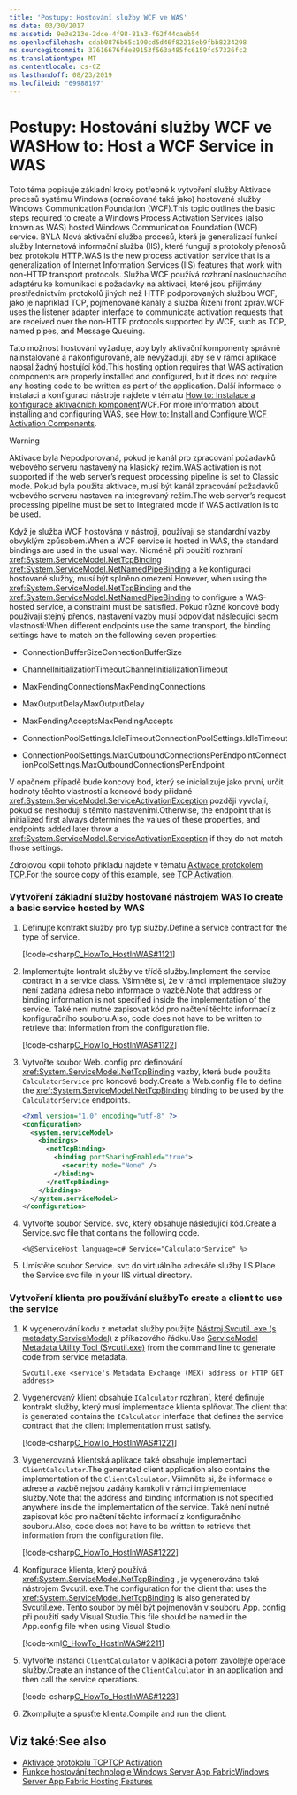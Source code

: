 ```yaml
---
title: 'Postupy: Hostování služby WCF ve WAS'
ms.date: 03/30/2017
ms.assetid: 9e3e213e-2dce-4f98-81a3-f62f44caeb54
ms.openlocfilehash: cdab0876b65c190cd5d46f82218eb9fbb8234298
ms.sourcegitcommit: 37616676fde89153f563a485fc6159fc57326fc2
ms.translationtype: MT
ms.contentlocale: cs-CZ
ms.lasthandoff: 08/23/2019
ms.locfileid: "69988197"
---
```

# <a name="how-to-host-a-wcf-service-in-was"></a><span data-ttu-id="564d6-102">Postupy: Hostování služby WCF ve WAS</span><span class="sxs-lookup"><span data-stu-id="564d6-102">How to: Host a WCF Service in WAS</span></span>
<span data-ttu-id="564d6-103">Toto téma popisuje základní kroky potřebné k vytvoření služby Aktivace procesů systému Windows (označované také jako) hostované služby Windows Communication Foundation (WCF).</span><span class="sxs-lookup"><span data-stu-id="564d6-103">This topic outlines the basic steps required to create a Windows Process Activation Services (also known as WAS) hosted Windows Communication Foundation (WCF) service.</span></span> <span data-ttu-id="564d6-104">BYLA Nová aktivační služba procesů, která je generalizací funkcí služby Internetová informační služba (IIS), které fungují s protokoly přenosů bez protokolu HTTP.</span><span class="sxs-lookup"><span data-stu-id="564d6-104">WAS is the new process activation service that is a generalization of Internet Information Services (IIS) features that work with non-HTTP transport protocols.</span></span> <span data-ttu-id="564d6-105">Služba WCF používá rozhraní naslouchacího adaptéru ke komunikaci s požadavky na aktivaci, které jsou přijímány prostřednictvím protokolů jiných než HTTP podporovaných službou WCF, jako je například TCP, pojmenované kanály a služba Řízení front zpráv.</span><span class="sxs-lookup"><span data-stu-id="564d6-105">WCF uses the listener adapter interface to communicate activation requests that are received over the non-HTTP protocols supported by WCF, such as TCP, named pipes, and Message Queuing.</span></span>  
  
 <span data-ttu-id="564d6-106">Tato možnost hostování vyžaduje, aby byly aktivační komponenty správně nainstalované a nakonfigurované, ale nevyžadují, aby se v rámci aplikace napsal žádný hostující kód.</span><span class="sxs-lookup"><span data-stu-id="564d6-106">This hosting option requires that WAS activation components are properly installed and configured, but it does not require any hosting code to be written as part of the application.</span></span> <span data-ttu-id="564d6-107">Další informace o instalaci a konfiguraci nástroje najdete v tématu [How to: Instalace a konfigurace aktivačních komponent](../../../../docs/framework/wcf/feature-details/how-to-install-and-configure-wcf-activation-components.md)WCF.</span><span class="sxs-lookup"><span data-stu-id="564d6-107">For more information about installing and configuring WAS, see [How to: Install and Configure WCF Activation Components](../../../../docs/framework/wcf/feature-details/how-to-install-and-configure-wcf-activation-components.md).</span></span>  
  
> [!WARNING]
> <span data-ttu-id="564d6-108">Aktivace byla Nepodporovaná, pokud je kanál pro zpracování požadavků webového serveru nastavený na klasický režim.</span><span class="sxs-lookup"><span data-stu-id="564d6-108">WAS activation is not supported if the web server’s request processing pipeline is set to Classic mode.</span></span> <span data-ttu-id="564d6-109">Pokud byla použita aktivace, musí být kanál zpracování požadavků webového serveru nastaven na integrovaný režim.</span><span class="sxs-lookup"><span data-stu-id="564d6-109">The web server’s request processing pipeline must be set to Integrated mode if WAS activation is to be used.</span></span>  
  
 <span data-ttu-id="564d6-110">Když je služba WCF hostována v nástroji, používají se standardní vazby obvyklým způsobem.</span><span class="sxs-lookup"><span data-stu-id="564d6-110">When a WCF service is hosted in WAS, the standard bindings are used in the usual way.</span></span> <span data-ttu-id="564d6-111">Nicméně při použití rozhraní <xref:System.ServiceModel.NetTcpBinding> <xref:System.ServiceModel.NetNamedPipeBinding> a ke konfiguraci hostované služby, musí být splněno omezení.</span><span class="sxs-lookup"><span data-stu-id="564d6-111">However, when using the <xref:System.ServiceModel.NetTcpBinding> and the <xref:System.ServiceModel.NetNamedPipeBinding> to configure a WAS-hosted service, a constraint must be satisfied.</span></span> <span data-ttu-id="564d6-112">Pokud různé koncové body používají stejný přenos, nastavení vazby musí odpovídat následující sedm vlastností:</span><span class="sxs-lookup"><span data-stu-id="564d6-112">When different endpoints use the same transport, the binding settings have to match on the following seven properties:</span></span>  
  
- <span data-ttu-id="564d6-113">ConnectionBufferSize</span><span class="sxs-lookup"><span data-stu-id="564d6-113">ConnectionBufferSize</span></span>  
  
- <span data-ttu-id="564d6-114">ChannelInitializationTimeout</span><span class="sxs-lookup"><span data-stu-id="564d6-114">ChannelInitializationTimeout</span></span>  
  
- <span data-ttu-id="564d6-115">MaxPendingConnections</span><span class="sxs-lookup"><span data-stu-id="564d6-115">MaxPendingConnections</span></span>  
  
- <span data-ttu-id="564d6-116">MaxOutputDelay</span><span class="sxs-lookup"><span data-stu-id="564d6-116">MaxOutputDelay</span></span>  
  
- <span data-ttu-id="564d6-117">MaxPendingAccepts</span><span class="sxs-lookup"><span data-stu-id="564d6-117">MaxPendingAccepts</span></span>  
  
- <span data-ttu-id="564d6-118">ConnectionPoolSettings.IdleTimeout</span><span class="sxs-lookup"><span data-stu-id="564d6-118">ConnectionPoolSettings.IdleTimeout</span></span>  
  
- <span data-ttu-id="564d6-119">ConnectionPoolSettings.MaxOutboundConnectionsPerEndpoint</span><span class="sxs-lookup"><span data-stu-id="564d6-119">ConnectionPoolSettings.MaxOutboundConnectionsPerEndpoint</span></span>  
  
 <span data-ttu-id="564d6-120">V opačném případě bude koncový bod, který se inicializuje jako první, určit hodnoty těchto vlastností a koncové body přidané <xref:System.ServiceModel.ServiceActivationException> později vyvolají, pokud se neshodují s těmito nastaveními.</span><span class="sxs-lookup"><span data-stu-id="564d6-120">Otherwise, the endpoint that is initialized first always determines the values of these properties, and endpoints added later throw a <xref:System.ServiceModel.ServiceActivationException> if they do not match those settings.</span></span>  
  
 <span data-ttu-id="564d6-121">Zdrojovou kopii tohoto příkladu najdete v tématu [Aktivace protokolem TCP](../../../../docs/framework/wcf/samples/tcp-activation.md).</span><span class="sxs-lookup"><span data-stu-id="564d6-121">For the source copy of this example, see [TCP Activation](../../../../docs/framework/wcf/samples/tcp-activation.md).</span></span>  
  
### <a name="to-create-a-basic-service-hosted-by-was"></a><span data-ttu-id="564d6-122">Vytvoření základní služby hostované nástrojem WAS</span><span class="sxs-lookup"><span data-stu-id="564d6-122">To create a basic service hosted by WAS</span></span>  
  
1. <span data-ttu-id="564d6-123">Definujte kontrakt služby pro typ služby.</span><span class="sxs-lookup"><span data-stu-id="564d6-123">Define a service contract for the type of service.</span></span>  
  
     [!code-csharp[C_HowTo_HostInWAS#1121](../../../../samples/snippets/csharp/VS_Snippets_CFX/c_howto_hostinwas/cs/service.cs#1121)]  
  
2. <span data-ttu-id="564d6-124">Implementujte kontrakt služby ve třídě služby.</span><span class="sxs-lookup"><span data-stu-id="564d6-124">Implement the service contract in a service class.</span></span> <span data-ttu-id="564d6-125">Všimněte si, že v rámci implementace služby není zadaná adresa nebo informace o vazbě.</span><span class="sxs-lookup"><span data-stu-id="564d6-125">Note that address or binding information is not specified inside the implementation of the service.</span></span> <span data-ttu-id="564d6-126">Také není nutné zapisovat kód pro načtení těchto informací z konfiguračního souboru.</span><span class="sxs-lookup"><span data-stu-id="564d6-126">Also, code does not have to be written to retrieve that information from the configuration file.</span></span>  
  
     [!code-csharp[C_HowTo_HostInWAS#1122](../../../../samples/snippets/csharp/VS_Snippets_CFX/c_howto_hostinwas/cs/service.cs#1122)]  
  
3. <span data-ttu-id="564d6-127">Vytvořte soubor Web. config pro definování <xref:System.ServiceModel.NetTcpBinding> vazby, která bude použita `CalculatorService` pro koncové body.</span><span class="sxs-lookup"><span data-stu-id="564d6-127">Create a Web.config file to define the <xref:System.ServiceModel.NetTcpBinding> binding to be used by the `CalculatorService` endpoints.</span></span>  
  
    ```xml  
    <?xml version="1.0" encoding="utf-8" ?>  
    <configuration>  
      <system.serviceModel>  
        <bindings>  
          <netTcpBinding>  
            <binding portSharingEnabled="true">  
              <security mode="None" />  
            </binding>  
          </netTcpBinding>  
        </bindings>  
      </system.serviceModel>  
    </configuration>  
    ```  
  
4. <span data-ttu-id="564d6-128">Vytvořte soubor Service. svc, který obsahuje následující kód.</span><span class="sxs-lookup"><span data-stu-id="564d6-128">Create a Service.svc file that contains the following code.</span></span>  
  
    ```  
    <%@ServiceHost language=c# Service="CalculatorService" %>   
    ```  
  
5. <span data-ttu-id="564d6-129">Umístěte soubor Service. svc do virtuálního adresáře služby IIS.</span><span class="sxs-lookup"><span data-stu-id="564d6-129">Place the Service.svc file in your IIS virtual directory.</span></span>  
  
### <a name="to-create-a-client-to-use-the-service"></a><span data-ttu-id="564d6-130">Vytvoření klienta pro používání služby</span><span class="sxs-lookup"><span data-stu-id="564d6-130">To create a client to use the service</span></span>  
  
1. <span data-ttu-id="564d6-131">K vygenerování kódu z metadat služby použijte [Nástroj Svcutil. exe (s metadaty ServiceModel)](../../../../docs/framework/wcf/servicemodel-metadata-utility-tool-svcutil-exe.md) z příkazového řádku.</span><span class="sxs-lookup"><span data-stu-id="564d6-131">Use [ServiceModel Metadata Utility Tool (Svcutil.exe)](../../../../docs/framework/wcf/servicemodel-metadata-utility-tool-svcutil-exe.md) from the command line to generate code from service metadata.</span></span>  
  
    ```  
    Svcutil.exe <service's Metadata Exchange (MEX) address or HTTP GET address>   
    ```  
  
2. <span data-ttu-id="564d6-132">Vygenerovaný klient obsahuje `ICalculator` rozhraní, které definuje kontrakt služby, který musí implementace klienta splňovat.</span><span class="sxs-lookup"><span data-stu-id="564d6-132">The client that is generated contains the `ICalculator` interface that defines the service contract that the client implementation must satisfy.</span></span>  
  
     [!code-csharp[C_HowTo_HostInWAS#1221](../../../../samples/snippets/csharp/VS_Snippets_CFX/c_howto_hostinwas/cs/client.cs#1221)]  
  
3. <span data-ttu-id="564d6-133">Vygenerovaná klientská aplikace také obsahuje implementaci `ClientCalculator`.</span><span class="sxs-lookup"><span data-stu-id="564d6-133">The generated client application also contains the implementation of the `ClientCalculator`.</span></span> <span data-ttu-id="564d6-134">Všimněte si, že informace o adrese a vazbě nejsou zadány kamkoli v rámci implementace služby.</span><span class="sxs-lookup"><span data-stu-id="564d6-134">Note that the address and binding information is not specified anywhere inside the implementation of the service.</span></span> <span data-ttu-id="564d6-135">Také není nutné zapisovat kód pro načtení těchto informací z konfiguračního souboru.</span><span class="sxs-lookup"><span data-stu-id="564d6-135">Also, code does not have to be written to retrieve that information from the configuration file.</span></span>  
  
     [!code-csharp[C_HowTo_HostInWAS#1222](../../../../samples/snippets/csharp/VS_Snippets_CFX/c_howto_hostinwas/cs/client.cs#1222)]  
  
4. <span data-ttu-id="564d6-136">Konfigurace klienta, který používá <xref:System.ServiceModel.NetTcpBinding> , je vygenerována také nástrojem Svcutil. exe.</span><span class="sxs-lookup"><span data-stu-id="564d6-136">The configuration for the client that uses the <xref:System.ServiceModel.NetTcpBinding> is also generated by Svcutil.exe.</span></span> <span data-ttu-id="564d6-137">Tento soubor by měl být pojmenován v souboru App. config při použití sady Visual Studio.</span><span class="sxs-lookup"><span data-stu-id="564d6-137">This file should be named in the App.config file when using Visual Studio.</span></span>  
  
     [!code-xml[C_HowTo_HostInWAS#2211](../../../../samples/snippets/csharp/VS_Snippets_CFX/c_howto_hostinwas/common/app.config#2211)]   
  
5. <span data-ttu-id="564d6-138">Vytvořte instanci `ClientCalculator` v aplikaci a potom zavolejte operace služby.</span><span class="sxs-lookup"><span data-stu-id="564d6-138">Create an instance of the `ClientCalculator` in an application and then call the service operations.</span></span>  
  
     [!code-csharp[C_HowTo_HostInWAS#1223](../../../../samples/snippets/csharp/VS_Snippets_CFX/c_howto_hostinwas/cs/client.cs#1223)]  
  
6. <span data-ttu-id="564d6-139">Zkompilujte a spusťte klienta.</span><span class="sxs-lookup"><span data-stu-id="564d6-139">Compile and run the client.</span></span>  
  
## <a name="see-also"></a><span data-ttu-id="564d6-140">Viz také:</span><span class="sxs-lookup"><span data-stu-id="564d6-140">See also</span></span>

- [<span data-ttu-id="564d6-141">Aktivace protokolu TCP</span><span class="sxs-lookup"><span data-stu-id="564d6-141">TCP Activation</span></span>](../../../../docs/framework/wcf/samples/tcp-activation.md)
- [<span data-ttu-id="564d6-142">Funkce hostování technologie Windows Server App Fabric</span><span class="sxs-lookup"><span data-stu-id="564d6-142">Windows Server App Fabric Hosting Features</span></span>](https://go.microsoft.com/fwlink/?LinkId=201276)
